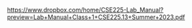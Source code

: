 https://www.dropbox.com/home/CSE225-Lab_Manual?preview=Lab+Manual+Class+1+CSE225.13+Summer+2023.pdf
